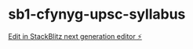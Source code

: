 # sb1-cfynyg-upsc-syllabus

[Edit in StackBlitz next generation editor ⚡️](https://stackblitz.com/~/github.com/ndaharwal7/sb1-cfynyg-upsc-syllabus)